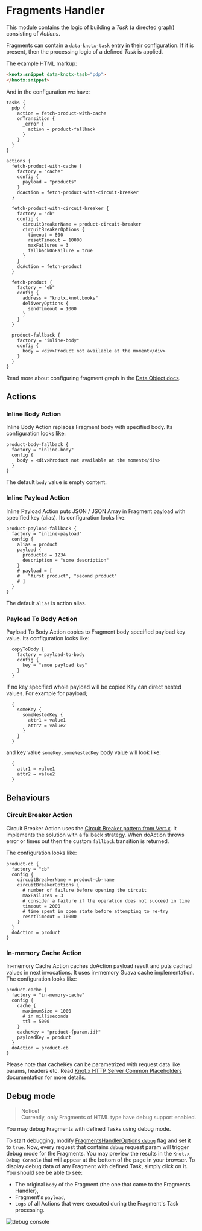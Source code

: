 # Fragments Handler
This module contains the logic of building a *Task* (a directed graph) consisting of *Actions*.

Fragments can contain a `data-knotx-task` entry in their configuration. If it is present, then
the processing logic of a defined *Task* is applied.

The example HTML markup:

```html
<knotx:snippet data-knotx-task="pdp">
</knotx:snippet>
```

And in the configuration we have:

```hocon
tasks {
  pdp {
    action = fetch-product-with-cache
    onTransition {
      _error {
        action = product-fallback
      }
    }
  }
}

actions {
  fetch-product-with-cache {
    factory = "cache"
    config {
      payload = "products"
    }
    doAction = fetch-product-with-circuit-breaker
  }
  
  fetch-product-with-circuit-breaker {
    factory = "cb"
    config {
      circuitBreakerName = product-circuit-breaker
      circuitBreakerOptions {
        timeout = 800
        resetTimeout = 10000
        maxFailures = 3
        fallbackOnFailure = true
      }
    }
    doAction = fetch-product
  }
  
  fetch-product {
    factory = "eb"
    config {
      address = "knotx.knot.books"
      deliveryOptions {
        sendTimeout = 1000
      }
    }
  }
  
  product-fallback {
    factory = "inline-body"
    config {
      body = <div>Product not available at the moment</div>
    }
  }
}
```

Read more about configuring fragment graph in the [Data Object docs](https://github.com/Knotx/knotx-fragments/blob/master/handler/core/docs/asciidoc/dataobjects.adoc).

## Actions

### Inline Body Action
Inline Body Action replaces Fragment body with specified body. Its configuration looks like:

```hocon
product-body-fallback {
  factory = "inline-body"
  config {
    body = <div>Product not available at the moment</div>
  }
}
```

The default `body` value is empty content.

### Inline Payload Action
Inline Payload Action puts JSON / JSON Array in Fragment payload with specified key (alias). Its 
configuration looks like:

```hocon
product-payload-fallback {
  factory = "inline-payload"
  config {
    alias = product
    payload {
      productId = 1234
      description = "some description"
    }
    # payload = [
    #   "first product", "second product"
    # ]
  }
}
```
The default `alias` is action alias.

### Payload To Body Action
Payload To Body Action copies to Fragment body specified payload key value. Its configuration looks like:

```hocon
  copyToBody {
    factory = payload-to-body
    config {
      key = "smoe payload key"
    }
  }
```
If no key specified whole payload will be copied
Key can direct nested values. For example for payload;

```hocon
  {
    someKey {
      someNestedKey {
        attr1 = value1
        attr2 = value2 
      }
    }
  }
```

and key value `someKey.someNestedKey` body value will look like:

```hocon
  { 
    attr1 = value1
    attr2 = value2 
  }
```

## Behaviours 

### Circuit Breaker Action
Circuit Breaker Action uses the [Circuit Breaker pattern from Vert.x](https://vertx.io/docs/vertx-circuit-breaker/java/).
It implements the solution with a fallback strategy. When doAction throws error or times out then the
custom `fallback` transition is returned.

The configuration looks like:

```hocon
product-cb {
  factory = "cb"
  config {
    circuitBreakerName = product-cb-name
    circuitBreakerOptions {
      # number of failure before opening the circuit
      maxFailures = 3
      # consider a failure if the operation does not succeed in time
      timeout = 2000
      # time spent in open state before attempting to re-try
      resetTimeout = 10000
    }
  }
  doAction = product
}
```

### In-memory Cache Action
In-memory Cache Action caches doAction payload result and puts cached values in next invocations. It 
uses in-memory Guava cache implementation. The configuration looks like:

```hocon
product-cache {
  factory = "in-memory-cache"
  config {
    cache {
      maximumSize = 1000
      # in milliseconds
      ttl = 5000
    }
    cacheKey = "product-{param.id}"
    payloadKey = product
  }
  doAction = product-cb
}
```

Please note that cacheKey can be parametrized with request data like params, headers etc. Read 
[Knot.x HTTP Server Common Placeholders](https://github.com/Knotx/knotx-server-http/tree/master/common/placeholders)
documentation for more details. 

## Debug mode
> Notice!<br>
> Currently, only Fragments of HTML type have debug support enabled.

You may debug Fragments with defined Tasks using debug mode.

To start debugging, modify [FragmentsHandlerOptions `debug`](https://github.com/Knotx/knotx-fragments-handler/blob/master/core/docs/asciidoc/dataobjects.adoc#fragmentshandleroptions)
flag and set it to `true`.
Now, every request that contains `debug` request param will trigger debug mode for the Fragments.
You may preview the results in the `Knot.x Debug Console` that will appear at the bottom of the page
in your browser. To display debug data of any Fragment with defined Task, simply click on it.
You should see be able to see:
- The original `body` of the Fragment (the one that came to the Fragments Handler),
- Fragment's `payload`,
- `Logs` of all Actions that were executed during the Fragment's Task processing.

![debug console](https://github.com/Knotx/knotx-fragments/raw/master/assets/images/debug_console.png)